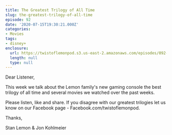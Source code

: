 ```yaml
---
title: The Greatest Trilogy of All Time
slug: the-greatest-trilogy-of-all-time
episode: 92
date: '2020-07-15T19:30:21.000Z'
categories:
- Movies
tags:
- disney+
enclosure:
  url: https://twistoflemonpod.s3.us-east-2.amazonaws.com/episodes/092-lwatol-20200716.mp3
  length: null
  type: null
---
```


Dear Listener,

This week we talk about the Lemon family's new gaming console the best trilogy of all time and several movies we watched over the past weeks.

Please listen, like and share. If you disagree with our greatest trilogies let us know on our Facebook page - Facebook.com/twistoflemonpod.

Thanks,

Stan Lemon & Jon Kohlmeier
